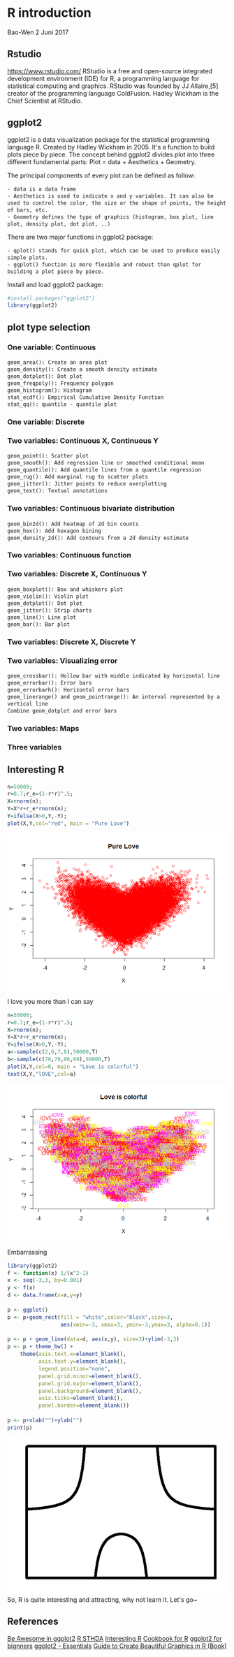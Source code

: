 R introduction
================
Bao-Wen
2 Juni 2017

Rstudio
-------

<https://www.rstudio.com/> RStudio is a free and open-source integrated development environment (IDE) for R, a programming language for statistical computing and graphics. RStudio was founded by JJ Allaire,\[5\] creator of the programming language ColdFusion. Hadley Wickham is the Chief Scientist at RStudio.

ggplot2
-------

ggplot2 is a data visualization package for the statistical programming language R. Created by Hadley Wickham in 2005. It's a function to build plots piece by piece. The concept behind ggplot2 divides plot into three different fundamental parts: Plot = data + Aesthetics + Geometry.

The principal components of every plot can be defined as follow:

    - data is a data frame                          
    - Aesthetics is used to indicate x and y variables. It can also be used to control the color, the size or the shape of points, the height of bars, etc.
    - Geometry defines the type of graphics (histogram, box plot, line plot, density plot, dot plot, ..)

There are two major functions in ggplot2 package:

    - qplot() stands for quick plot, which can be used to produce easily simple plots.
    - ggplot() function is more flexible and robust than qplot for building a plot piece by piece.

Install and load ggplot2 package:

``` r
#install.packages("ggplot2")
library(ggplot2)
```

plot type selection
-------------------

### One variable: Continuous

    geom_area(): Create an area plot
    geom_density(): Create a smooth density estimate
    geom_dotplot(): Dot plot
    geom_freqpoly(): Frequency polygon
    geom_histogram(): Histogram
    stat_ecdf(): Empirical Cumulative Density Function
    stat_qq(): quantile - quantile plot

### One variable: Discrete

### Two variables: Continuous X, Continuous Y

    geom_point(): Scatter plot
    geom_smooth(): Add regression line or smoothed conditional mean
    geom_quantile(): Add quantile lines from a quantile regression
    geom_rug(): Add marginal rug to scatter plots
    geom_jitter(): Jitter points to reduce overplotting
    geom_text(): Textual annotations

### Two variables: Continuous bivariate distribution

    geom_bin2d(): Add heatmap of 2d bin counts
    geom_hex(): Add hexagon bining
    geom_density_2d(): Add contours from a 2d density estimate

### Two variables: Continuous function

### Two variables: Discrete X, Continuous Y

    geom_boxplot(): Box and whiskers plot
    geom_violin(): Violin plot
    geom_dotplot(): Dot plot
    geom_jitter(): Strip charts
    geom_line(): Line plot
    geom_bar(): Bar plot

### Two variables: Discrete X, Discrete Y

### Two variables: Visualizing error

    geom_crossbar(): Hollow bar with middle indicated by horizontal line
    geom_errorbar(): Error bars
    geom_errorbarh(): Horizontal error bars
    geom_linerange() and geom_pointrange(): An interval represented by a vertical line
    Combine geom_dotplot and error bars

### Two variables: Maps

### Three variables

Interesting R
-------------

``` r
n=50000;
r=0.7;r_e=(1-r*r)^.5;
X=rnorm(n);
Y=X*r+r_e*rnorm(n);
Y=ifelse(X>0,Y,-Y);
plot(X,Y,col="red", main = "Pure Love")
```

![](/images/introduction-unnamed-chunk-3-1.png)

I love you more than I can say

``` r
n=50000;
r=0.7;r_e=(1-r*r)^.5;
X=rnorm(n);
Y=X*r+r_e*rnorm(n);
Y=ifelse(X>0,Y,-Y);
a<-sample(c(2,6,7,8),50000,T)
b<-sample(c(76,79,86,69),50000,T)
plot(X,Y,col=0, main = "Love is colorful")
text(X,Y,"lOVE",col=a)
```

![](/images/introduction-unnamed-chunk-4-1.png)

Embarrassing

``` r
library(ggplot2)
f <- function(x) 1/(x^2-1)
x <- seq(-3,3, by=0.001)
y <- f(x)
d <- data.frame(x=x,y=y)

p <- ggplot()
p <- p+geom_rect(fill = "white",color="black",size=3,
                 aes(xmin=-3, xmax=3, ymin=-3,ymax=3, alpha=0.1))

p <- p + geom_line(data=d, aes(x,y), size=3)+ylim(-3,3)
p <- p + theme_bw() +
    theme(axis.text.x=element_blank(),
          axis.text.y=element_blank(),
          legend.position="none",
          panel.grid.minor=element_blank(),
          panel.grid.major=element_blank(),
          panel.background=element_blank(),
          axis.ticks=element_blank(),
          panel.border=element_blank())

p <- p+xlab("")+ylab("")
print(p)
```

![](images/introduction-unnamed-chunk-5-1.png) So, R is quite interesting and attracting, why not learn it. Let's go~

References
----------

[Be Awesome in ggplot2](http://www.sthda.com/english/wiki/be-awesome-in-ggplot2-a-practical-guide-to-be-highly-effective-r-software-and-data-visualization#one-variable-discrete) [R STHDA](http://www.sthda.com/english/wiki/r-software) [Interesting R](https://www.plob.org/article/1221.html)
[Cookbook for R](http://www.cookbook-r.com/) [ggplot2 for bignners](https://www.plob.org/article/10475.html) [ggplot2 - Essentials](http://www.sthda.com/english/wiki/ggplot2-essentials) [Guide to Create Beautiful Graphics in R (Book)](http://www.sthda.com/english/download/3-ebooks/5-guide-to-create-beautiful-graphics-in-r-book)
